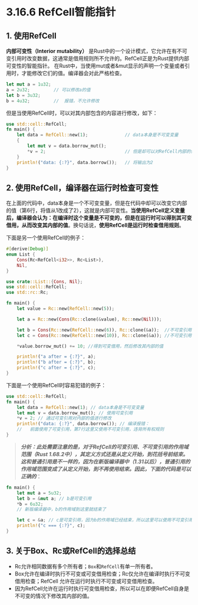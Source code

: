 # 3.16.6 RefCell智能指针

## 1. 使用RefCell

**内部可变性（Interior mutability）** 是Rust中的一个设计模式，它允许在有不可变引用时改变数据，这通常是借用规则所不允许的。RefCell正是为Rust提供内部可变性的智能指针。
在Rust中，当使用mut或者&mut显示的声明一个变量或者引用时，才能修改它们的值。编译器会对此严格检查。

```Rust
let mut a = 1u32;
a = 2u32;         // 可以修改a的值
let b = 3u32;
b = 4u32;         //  报错，不允许修改
```

但是当使用RefCell时，可以对其内部包含的内容进行修改，如下：

```Rust
use std::cell::RefCell;
fn main() {
    let data = RefCell::new(1);              // data本身是不可变变量
    {
        let mut v = data.borrow_mut();
        *v = 2;                              // 但是却可以对RefCell内部的值进行修改
    }
    println!("data: {:?}", data.borrow());   // 将输出为2
}
```

## 2. 使用RefCell，编译器在运行时检查可变性

在上面的代码中，data本身是一个不可变变量，但是在代码中却可以改变它内部的值（第6行，将值从1改成了2），这就是内部可变性。**当使用RefCell定义变量后，编译器会认为：在编译时这个变量是不可变的，但是在运行时可以得到其可变借用，从而改变其内部的值**。换句话说，**使用RefCell是运行时检查借用规则**。

下面是另一个使用RefCell的例子：

```Rust
#[derive(Debug)]
enum List {
    Cons(Rc<RefCell<i32>>, Rc<List>),
    Nil,
}

use crate::List::{Cons, Nil};
use std::cell::RefCell;
use std::rc::Rc;

fn main() {
    let value = Rc::new(RefCell::new(5));

    let a = Rc::new(Cons(Rc::clone(&value), Rc::new(Nil)));

    let b = Cons(Rc::new(RefCell::new(6)), Rc::clone(&a));  //不可变引用
    let c = Cons(Rc::new(RefCell::new(10)), Rc::clone(&a)); //不可变引用

    *value.borrow_mut() += 10; //得到可变借用，然后修改其内部的值

    println!("a after = {:?}", a);
    println!("b after = {:?}", b);
    println!("c after = {:?}", c);
}
```

下面是一个使用RefCell时容易犯错的例子：

```Rust
use std::cell::RefCell;
fn main() {
    let data = RefCell::new(1); // data本身是不可变变量
    let mut v = data.borrow_mut(); // 使用可变引用
    *v = 2; // 通过可变引用对内部的值进行修改
    println!("data: {:?}", data.borrow()); // 编译报错：
    //   前面使用了可变引用，第7行这里又使用不可变引用，违背所有权规则
}
```

> ***分析：此处需要注意的是，对于RefCell的可变引用、不可变引用的作用域范围（Rust 1.68.2中），其定义方式还是从定义开始，到花括号前结束。这和普通引用是不一样的，因为在新版编译器中（1.31以后），普通引用的作用域范围变成了从定义开始，到不再使用结束。因此，下面的代码是可以正确的***：


```Rust
fn main() {
    let mut a = 5u32;
    let b = &mut a; // b是可变引用
    *b = 6u32;
    // 新版编译器中，b的作用域到这里就结束了

    let c = &a; // c是可变引用，因为b的作用域已经结束，所以这里可以使用不可变引用
    println!("c === {:?}", c);
}
```

## 3. 关于Box、Rc或RefCell的选择总结

- Rc允许相同数据有多个所有者；`Box`和`RefCell`有单一所有者。
- Box允许在编译时执行不可变或可变借用检查；Rc仅允许在编译时执行不可变借用检查；RefCell 允许在运行时执行不可变或可变借用检查。
- 因为RefCell允许在运行时执行可变借用检查，所以可以在即便RefCell自身是不可变的情况下修改其内部的值。
